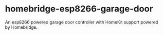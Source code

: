 # homebridge-esp8266-garage-door

An esp8266 powered garage door controller with HomeKit support powered by Homebridge.
